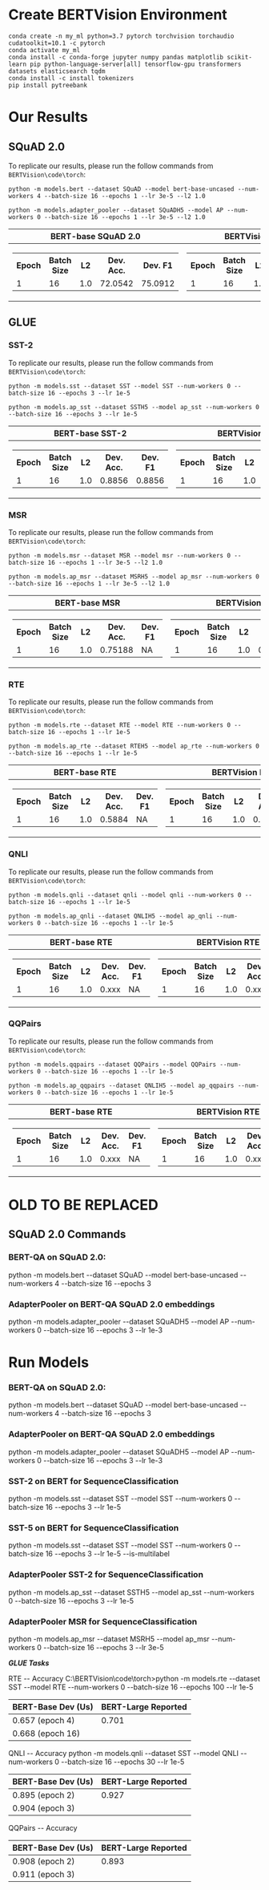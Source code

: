 # Create BERTVision Environment

```
conda create -n my_ml python=3.7 pytorch torchvision torchaudio cudatoolkit=10.1 -c pytorch
conda activate my_ml
conda install -c conda-forge jupyter numpy pandas matplotlib scikit-learn pip python-language-server[all] tensorflow-gpu transformers datasets elasticsearch tqdm
conda install -c install tokenizers
pip install pytreebank
```

# Our Results


## SQuAD 2.0

To replicate our results, please run the follow commands from `BERTVision\code\torch`:

`python -m models.bert --dataset SQuAD --model bert-base-uncased --num-workers 4 --batch-size 16 --epochs 1 --lr 3e-5 --l2 1.0`

`python -m models.adapter_pooler --dataset SQuADH5 --model AP --num-workers 0 --batch-size 16 --epochs 1 --lr 3e-5 --l2 1.0`

|BERT-base SQuAD 2.0 | BERTVision SQuAD 2.0 |
|--|--|
|<table> <tr><th>Epoch</th><th>Batch Size</th><th>L2</th><th>Dev. Acc.</th><th>Dev. F1</th></tr><tr><td>1</td><td>16</td><td>1.0</td><td>72.0542</td><td>75.0912</td></tr> </table>| <table> <tr><th>Epoch</th><th>Batch Size</th><th>L2</th><th>Dev. Acc.</th><th>Dev. F1</th></tr><tr><td>1</td><td>16</td><td>1.0</td><td>68.8284</td><td>71.3439</td></tr> </table>|

## GLUE

### SST-2

To replicate our results, please run the follow commands from `BERTVision\code\torch`:

`python -m models.sst --dataset SST --model SST --num-workers 0 --batch-size 16 --epochs 3 --lr 1e-5`

`python -m models.ap_sst --dataset SSTH5 --model ap_sst --num-workers 0 --batch-size 16 --epochs 3 --lr 1e-5`

|BERT-base SST-2 | BERTVision SST-2 |
|--|--|
|<table> <tr><th>Epoch</th><th>Batch Size</th><th>L2</th><th>Dev. Acc.</th><th>Dev. F1</th></tr><tr><td>1</td><td>16</td><td>1.0</td><td>0.8856</td><td>0.8856</td></tr> </table>| <table> <tr><th>Epoch</th><th>Batch Size</th><th>L2</th><th>Dev. Acc.</th><th>Dev. F1</th></tr><tr><td>1</td><td>16</td><td>1.0</td><td>0.8750</td><td>0.8750</td></tr> </table>|

### MSR
To replicate our results, please run the follow commands from `BERTVision\code\torch`:

`python -m models.msr --dataset MSR --model msr --num-workers 0 --batch-size 16 --epochs 1 --lr 3e-5 --l2 1.0`

`python -m models.ap_msr --dataset MSRH5 --model ap_msr --num-workers 0 --batch-size 16 --epochs 1 --lr 3e-5 --l2 1.0`

|BERT-base MSR | BERTVision MSR |
|--|--|
|<table> <tr><th>Epoch</th><th>Batch Size</th><th>L2</th><th>Dev. Acc.</th><th>Dev. F1</th></tr><tr><td>1</td><td>16</td><td>1.0</td><td>0.75188</td><td>NA</td></tr> </table>| <table> <tr><th>Epoch</th><th>Batch Size</th><th>L2</th><th>Dev. Acc.</th><th>Dev. F1</th></tr><tr><td>1</td><td>16</td><td>1.0</td><td>0.7820</td><td>0.7820</td></tr> </table>|

### RTE

To replicate our results, please run the follow commands from `BERTVision\code\torch`:

`python -m models.rte --dataset RTE --model RTE --num-workers 0 --batch-size 16 --epochs 1 --lr 1e-5`

`python -m models.ap_rte --dataset RTEH5 --model ap_rte --num-workers 0 --batch-size 16 --epochs 1 --lr 1e-5`

|BERT-base RTE | BERTVision RTE |
|--|--|
|<table> <tr><th>Epoch</th><th>Batch Size</th><th>L2</th><th>Dev. Acc.</th><th>Dev. F1</th></tr><tr><td>1</td><td>16</td><td>1.0</td><td>0.5884</td><td>NA</td></tr> </table>| <table> <tr><th>Epoch</th><th>Batch Size</th><th>L2</th><th>Dev. Acc.</th><th>Dev. F1</th></tr><tr><td>1</td><td>16</td><td>1.0</td><td>0.6137</td><td>0.6137</td></tr> </table>|


### QNLI

To replicate our results, please run the follow commands from `BERTVision\code\torch`:

`python -m models.qnli --dataset qnli --model qnli --num-workers 0 --batch-size 16 --epochs 1 --lr 1e-5`

`python -m models.ap_qnli --dataset QNLIH5 --model ap_qnli --num-workers 0 --batch-size 16 --epochs 1 --lr 1e-5`

|BERT-base RTE | BERTVision RTE |
|--|--|
|<table> <tr><th>Epoch</th><th>Batch Size</th><th>L2</th><th>Dev. Acc.</th><th>Dev. F1</th></tr><tr><td>1</td><td>16</td><td>1.0</td><td>0.xxx</td><td>NA</td></tr> </table>| <table> <tr><th>Epoch</th><th>Batch Size</th><th>L2</th><th>Dev. Acc.</th><th>Dev. F1</th></tr><tr><td>1</td><td>16</td><td>1.0</td><td>0.xxx</td><td>0.xxx</td></tr> </table>|


### QQPairs

To replicate our results, please run the follow commands from `BERTVision\code\torch`:

`python -m models.qqpairs --dataset QQPairs --model QQPairs --num-workers 0 --batch-size 16 --epochs 1 --lr 1e-5`

`python -m models.ap_qqpairs --dataset QNLIH5 --model ap_qqpairs --num-workers 0 --batch-size 16 --epochs 1 --lr 1e-5`

|BERT-base RTE | BERTVision RTE |
|--|--|
|<table> <tr><th>Epoch</th><th>Batch Size</th><th>L2</th><th>Dev. Acc.</th><th>Dev. F1</th></tr><tr><td>1</td><td>16</td><td>1.0</td><td>0.xxx</td><td>NA</td></tr> </table>| <table> <tr><th>Epoch</th><th>Batch Size</th><th>L2</th><th>Dev. Acc.</th><th>Dev. F1</th></tr><tr><td>1</td><td>16</td><td>1.0</td><td>0.xxx</td><td>0.xxx</td></tr> </table>|




# OLD TO BE REPLACED

## SQuAD 2.0 Commands
### BERT-QA on SQuAD 2.0:
python -m models.bert --dataset SQuAD --model bert-base-uncased --num-workers 4 --batch-size 16 --epochs 3

### AdapterPooler on BERT-QA SQuAD 2.0 embeddings
python -m models.adapter_pooler --dataset SQuADH5 --model AP --num-workers 0 --batch-size 16 --epochs 3 --lr 1e-3

# Run Models
### BERT-QA on SQuAD 2.0:
python -m models.bert --dataset SQuAD --model bert-base-uncased --num-workers 4 --batch-size 16 --epochs 3

### AdapterPooler on BERT-QA SQuAD 2.0 embeddings
python -m models.adapter_pooler --dataset SQuADH5 --model AP --num-workers 0 --batch-size 16 --epochs 3 --lr 1e-3

### SST-2 on BERT for SequenceClassification
python -m models.sst --dataset SST --model SST --num-workers 0 --batch-size 16 --epochs 3 --lr 1e-5

### SST-5 on BERT for SequenceClassification
python -m models.sst --dataset SST --model SST --num-workers 0 --batch-size 16 --epochs 3 --lr 1e-5 --is-multilabel

### AdapterPooler SST-2 for SequenceClassification
python -m models.ap_sst --dataset SSTH5 --model ap_sst --num-workers 0 --batch-size 16 --epochs 3 --lr 1e-5

### AdapterPooler MSR for SequenceClassification
python -m models.ap_msr --dataset MSRH5 --model ap_msr --num-workers 0 --batch-size 16 --epochs 3 --lr 3e-5

***GLUE Tasks***

RTE -- Accuracy
C:\BERTVision\code\torch>python -m models.rte --dataset SST --model RTE --num-workers 0 --batch-size 16 --epochs 100 --lr 1e-5

| BERT-Base Dev (Us)      | BERT-Large Reported |
| ----------- | ----------- |
| 0.657 (epoch 4)      | 0.701       |
| 0.668 (epoch 16)   |         |

QNLI -- Accuracy
python -m models.qnli --dataset SST --model QNLI --num-workers 0 --batch-size 16 --epochs 30 --lr 1e-5

| BERT-Base Dev (Us)      | BERT-Large Reported |
| ----------- | ----------- |
| 0.895 (epoch 2)      | 0.927       |
| 0.904 (epoch 3)   |         |

QQPairs -- Accuracy

| BERT-Base Dev (Us)      | BERT-Large Reported |
| ----------- | ----------- |
| 0.908 (epoch 2)      | 0.893       |
| 0.911 (epoch 3)   |         |
